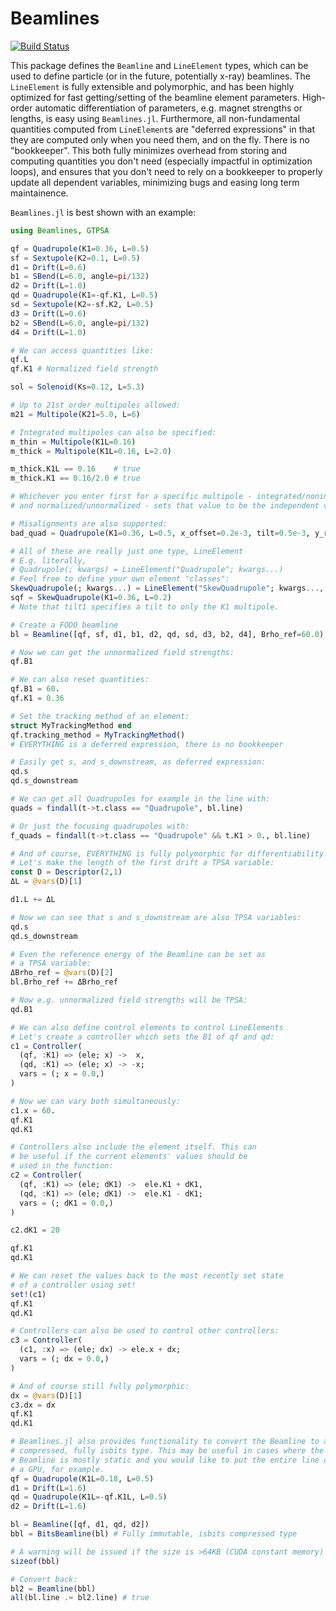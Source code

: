 # Beamlines

[![Build Status](https://github.com/mattsignorelli/Beamlines.jl/actions/workflows/CI.yml/badge.svg?branch=main)](https://github.com/mattsignorelli/Beamlines.jl/actions/workflows/CI.yml?query=branch%3Amain)

This package defines the `Beamline` and `LineElement` types, which can be used to define particle (or in the future, potentially x-ray) beamlines. The `LineElement` is fully extensible and polymorphic, and has been highly optimized for fast getting/setting of the beamline element parameters. High-order automatic differentiation of parameters, e.g. magnet strengths or lengths, is easy using `Beamlines.jl`. Furthermore, all non-fundamental quantities computed from `LineElement`s are "deferred expressions" in that they are computed only when you need them, and on the fly. There is no "bookkeeper". This both fully minimizes overhead from storing and computing quantities you don't need (especially impactful in optimization loops), and ensures that you don't need to rely on a bookkeeper to properly update all dependent variables, minimizing bugs and easing long term maintainence.

`Beamlines.jl` is best shown with an example:

```julia
using Beamlines, GTPSA

qf = Quadrupole(K1=0.36, L=0.5)
sf = Sextupole(K2=0.1, L=0.5)
d1 = Drift(L=0.6)
b1 = SBend(L=6.0, angle=pi/132)
d2 = Drift(L=1.0)
qd = Quadrupole(K1=-qf.K1, L=0.5)
sd = Sextupole(K2=-sf.K2, L=0.5)
d3 = Drift(L=0.6)
b2 = SBend(L=6.0, angle=pi/132)
d4 = Drift(L=1.0)

# We can access quantities like:
qf.L
qf.K1 # Normalized field strength

sol = Solenoid(Ks=0.12, L=5.3)

# Up to 21st order multipoles allowed:
m21 = Multipole(K21=5.0, L=6)

# Integrated multipoles can also be specified:
m_thin = Multipole(K1L=0.16)
m_thick = Multipole(K1L=0.16, L=2.0)

m_thick.K1L == 0.16    # true
m_thick.K1 == 0.16/2.0 # true

# Whichever you enter first for a specific multipole - integrated/nonintegrated
# and normalized/unnormalized - sets that value to be the independent variable

# Misalignments are also supported:
bad_quad = Quadrupole(K1=0.36, L=0.5, x_offset=0.2e-3, tilt=0.5e-3, y_rot=-0.5e-3)

# All of these are really just one type, LineElement
# E.g. literally,
# Quadrupole(; kwargs) = LineElement("Quadrupole"; kwargs...)
# Feel free to define your own element "classes":
SkewQuadrupole(; kwargs...) = LineElement("SkewQuadrupole"; kwargs..., tilt1=pi/4)
sqf = SkewQuadrupole(K1=0.36, L=0.2)
# Note that tilt1 specifies a tilt to only the K1 multipole.

# Create a FODO beamline
bl = Beamline([qf, sf, d1, b1, d2, qd, sd, d3, b2, d4], Brho_ref=60.0)

# Now we can get the unnormalized field strengths:
qf.B1

# We can also reset quantities:
qf.B1 = 60.
qf.K1 = 0.36

# Set the tracking method of an element:
struct MyTrackingMethod end
qf.tracking_method = MyTrackingMethod()
# EVERYTHING is a deferred expression, there is no bookkeeper

# Easily get s, and s_downstream, as deferred expression:
qd.s
qd.s_downstream

# We can get all Quadrupoles for example in the line with:
quads = findall(t->t.class == "Quadrupole", bl.line)

# Or just the focusing quadrupoles with:
f_quads = findall(t->t.class == "Quadrupole" && t.K1 > 0., bl.line)

# And of course, EVERYTHING is fully polymorphic for differentiability.
# Let's make the length of the first drift a TPSA variable:
const D = Descriptor(2,1)
ΔL = @vars(D)[1]

d1.L += ΔL

# Now we can see that s and s_downstream are also TPSA variables:
qd.s
qd.s_downstream

# Even the reference energy of the Beamline can be set as 
# a TPSA variable:
ΔBrho_ref = @vars(D)[2]
bl.Brho_ref += ΔBrho_ref

# Now e.g. unnormalized field strengths will be TPSA:
qd.B1

# We can also define control elements to control LineElements
# Let's create a controller which sets the B1 of qf and qd:
c1 = Controller(
  (qf, :K1) => (ele; x) ->  x,
  (qd, :K1) => (ele; x) -> -x;
  vars = (; x = 0.0,)
)

# Now we can vary both simultaneously:
c1.x = 60.
qf.K1
qd.K1

# Controllers also include the element itself. This can 
# be useful if the current elements' values should be 
# used in the function:
c2 = Controller(
  (qf, :K1) => (ele; dK1) ->  ele.K1 + dK1,
  (qd, :K1) => (ele; dK1) ->  ele.K1 - dK1;
  vars = (; dK1 = 0.0,)
)

c2.dK1 = 20

qf.K1
qd.K1

# We can reset the values back to the most recently set state
# of a controller using set!
set!(c1)
qf.K1
qd.K1

# Controllers can also be used to control other controllers:
c3 = Controller(
  (c1, :x) => (ele; dx) -> ele.x + dx;
  vars = (; dx = 0.0,)
)

# And of course still fully polymorphic:
dx = @vars(D)[1]
c3.dx = dx
qf.K1
qd.K1

# Beamlines.jl also provides functionality to convert the Beamline to a
# compressed, fully isbits type. This may be useful in cases where the 
# Beamline is mostly static and you would like to put the entire line on 
# a GPU, for example.
qf = Quadrupole(K1L=0.18, L=0.5)
d1 = Drift(L=1.6)
qd = Quadrupole(K1L=-qf.K1L, L=0.5)
d2 = Drift(L=1.6)

bl = Beamline([qf, d1, qd, d2])
bbl = BitsBeamline(bl) # Fully immutable, isbits compressed type

# A warning will be issued if the size is >64KB (CUDA constant memory)
sizeof(bbl) 

# Convert back:
bl2 = Beamline(bbl)
all(bl.line .≈ bl2.line) # true
```
